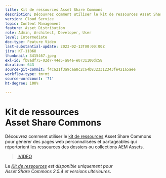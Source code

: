 ```yaml
---
title: Kit de ressources Asset Share Commons
description: Découvrez comment utiliser le kit de ressources Asset Share Commons pour générer des pages web personnalisées et partageables qui répertorient les ressources des dossiers ou collections AEM Assets.
version: Cloud Service
topic: Content Management
feature: Asset Distribution
role: Admin, Architect, Developer, User
level: Intermediate
doc-type: Feature Video
last-substantial-update: 2023-02-13T00:00:00Z
jira: KT-11868
thumbnail: 3415467.jpeg
exl-id: fb8adf75-02d7-44e5-a84e-e0731100dc58
duration: 643
source-git-commit: f4c621f3a9caa8c2c64b8323312343fe421a5aee
workflow-type: tm+mt
source-wordcount: '71'
ht-degree: 100%

---
```


# Kit de ressources Asset Share Commons

Découvrez comment utiliser le [kit de ressources](https://opensource.adobe.com/asset-share-commons/pages/asset-kit/overview/) Asset Share Commons pour générer des pages web personnalisées et partageables qui répertorient les ressources des dossiers ou collections AEM Assets.

>[!VIDEO](https://video.tv.adobe.com/v/3415467?quality=12&learn=on)

Le _[Kit de ressources](https://opensource.adobe.com/asset-share-commons/pages/asset-kit/overview/) est disponible uniquement pour Asset Share Commons 2.5.4 et versions ultérieures_.
